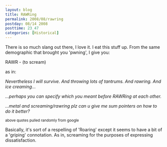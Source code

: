```yaml
---
layout: blog
title: RAWRing
permalink: 2008/08/rawring
postday: 08/14 2008
posttime: 23_47
categories: [Historical]
---
```


<p>There is so much slang out there, I love it. I eat this stuff up. From the same demographic that brought you 'pwning', I give you:</p>
<p>RAWR - (to scream)</p>
<p>as in:</p>
<p><i>Nevertheless I will survive. And throwing lots of tantrums. And rawring. And ice creaming…</i></p>
<p><i>...perhaps you can specify which you meant before RAWRing at each other.</i></p>
<p><i>...metal and screaming/rawring plz can u give me sum pointers on how to do it better?</i></p>
<p><small>above quotes pulled randomly from google</small></p>
<p>Basically, it's sort of a respelling of 'Roaring' except it seems to have a bit of a 'griping' connotation. As in, screaming for the purposes of expressing dissatisfaction.</p>
